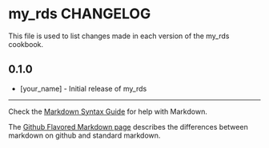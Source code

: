 my_rds CHANGELOG
================

This file is used to list changes made in each version of the my_rds cookbook.

0.1.0
-----
- [your_name] - Initial release of my_rds

- - -
Check the [Markdown Syntax Guide](http://daringfireball.net/projects/markdown/syntax) for help with Markdown.

The [Github Flavored Markdown page](http://github.github.com/github-flavored-markdown/) describes the differences between markdown on github and standard markdown.
